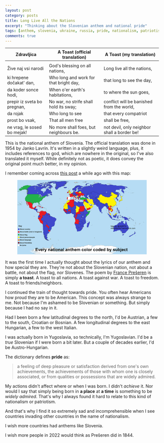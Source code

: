 ```yaml
---
layout: post
category: posts
title: Long Live All the Nations
excerpt: "Thinking about the Slovenian anthem and national pride"
tags: [anthem, slovenia, ukraine, russia, pride, nationalism, patriotism]
comments: true
---
```


| Zdravljica                  | A Toast (official translation)         | A Toast (my translation)                    |
| --------------------------- | -------------------------------------- | ------------------------------------------- |
|                             |                                        |                                             |
| Žive naj vsi narodi         | God's blessing on all nations,         | Long live all the nations,                  |
| ki hrepene dočakat' dan,    | Who long and work for that bright day, | that long to see the day,                   |
| da koder sonce hodi,        | When o'er earth's habitations,         | to where the sun goes,                      |
| prepir iz sveta bo pregnan, | No war, no strife shall hold its sway; | conflict will be banished from the world,   |
| da rojak                    | Who long to see                        | that every compatriot                       |
| prost bo vsak,              | That all men free                      | shall be free,                              |
| ne vrag, le sosed bo mejak! | No more shall foes, but neighbours be. | not devil, only neighbor shall a border be! |

This is the national anthem of Slovenia. The official translation was done in 1954 by Janko Lavrin. It's written in a slightly weird language, plus, it includes references to god, which are nowhere in the original, so I've also translated it myself. While definitely not as poetic, it does convey the original point much better, in my opinion.

I remember coming across [this post](https://www.allmysportsteamssuck.com/2016/06/23/not-sports-a-color-coded-map-of-every-national-anthems-subject/) a while ago with this map:

<figure>
  <img src="/images/posts/2022-02-26/national_anthem_map.png">
</figure>

It was the first time I actually thought about the lyrics of our anthem and how special they are. They're not about the Slovenian nation, not about a battle, not about the flag, nor Slovenes. The poem by [France Prešeren](https://en.wikipedia.org/wiki/France_Pre%C5%A1eren) is simply **a toast**. A toast to all nations. A toast against war. A toast to freedom. A toast to friends/neighbors.

I continued the train of thought towards pride. You often hear Americans how proud they are to be American. This concept was always strange to me. Not because I'm ashamed to be Slovenian or something. But simply because I had no say in it.

Had I been born a few latitudinal degrees to the north, I'd be Austrian, a few to the south, Croatian or Bosnian. A few longitudinal degrees to the east Hungarian, a few to the west Italian.

I was actually born in Yugoslavia, so technically, I'm Yugoslavian. I'd be a _true_ Slovenian if I were born a bit later. But a couple of decades earlier, I'd be Austro-Hungarian.

The dictionary defines **pride** as:

> a feeling of deep pleasure or satisfaction derived from one's own achievements, the achievements of those with whom one is closely associated, or from qualities or possessions that are widely admired.

My actions didn't affect where or when I was born. I didn't _achieve_ it. Nor would I say that simply being born in **a place** at **a time** is something to be _widely admired_. That's why I always found it hard to relate to this kind of nationalism or patriotism.

And that's why I find it so extremely sad and incomprehensible when I see countries invading other countries in the name of nationalism.

I wish more countries had anthems like Slovenia.

I wish more people in 2022 would think as Prešeren did in 1844.
